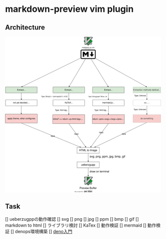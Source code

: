 # markdown-preview vim plugin

## Architecture

![](/markdown-preview_vim/markdown-preview_vim.drawio.svg)


## Task
[] ueberzugppの動作確認
    [] svg
    [] png
    [] jpg
    [] ppm
    [] bmp
    [] gif
[] markdown to html
    [] ライブラリ検討
[] KaTex
    [] 動作検証
[] mermaid
    [] 動作検証
[] denops環境構築
    [] [deno入門](/markdown-preview_vim/memo/deno.md)
